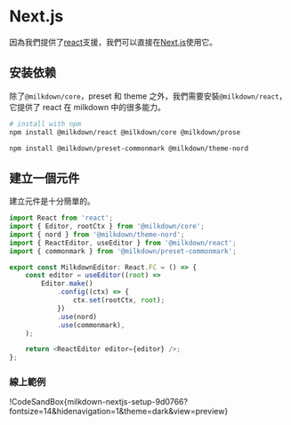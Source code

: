 # Next.js

因為我們提供了[react](/zh-hans/react)支援，我們可以直接在[Next.js](https://nextjs.org/)使用它。

## 安装依赖

除了`@milkdown/core`，preset 和 theme 之外，我們需要安裝`@milkdown/react`，它提供了 react 在 milkdown 中的很多能力。

```bash
# install with npm
npm install @milkdown/react @milkdown/core @milkdown/prose

npm install @milkdown/preset-commonmark @milkdown/theme-nord
```

## 建立一個元件

建立元件是十分簡單的。

```typescript
import React from 'react';
import { Editor, rootCtx } from '@milkdown/core';
import { nord } from '@milkdown/theme-nord';
import { ReactEditor, useEditor } from '@milkdown/react';
import { commonmark } from '@milkdown/preset-commonmark';

export const MilkdownEditor: React.FC = () => {
    const editor = useEditor((root) =>
        Editor.make()
            .config((ctx) => {
                ctx.set(rootCtx, root);
            })
            .use(nord)
            .use(commonmark),
    );

    return <ReactEditor editor={editor} />;
};
```

### 線上範例

!CodeSandBox{milkdown-nextjs-setup-9d0766?fontsize=14&hidenavigation=1&theme=dark&view=preview}
